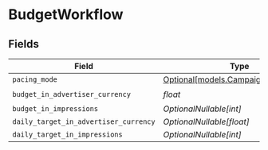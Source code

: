 # BudgetWorkflow


## Fields

| Field                                                                  | Type                                                                   | Required                                                               | Description                                                            |
| ---------------------------------------------------------------------- | ---------------------------------------------------------------------- | ---------------------------------------------------------------------- | ---------------------------------------------------------------------- |
| `pacing_mode`                                                          | [Optional[models.CampaignPacingMode]](../models/campaignpacingmode.md) | :heavy_minus_sign:                                                     | N/A                                                                    |
| `budget_in_advertiser_currency`                                        | *float*                                                                | :heavy_check_mark:                                                     | N/A                                                                    |
| `budget_in_impressions`                                                | *OptionalNullable[int]*                                                | :heavy_minus_sign:                                                     | N/A                                                                    |
| `daily_target_in_advertiser_currency`                                  | *OptionalNullable[float]*                                              | :heavy_minus_sign:                                                     | N/A                                                                    |
| `daily_target_in_impressions`                                          | *OptionalNullable[int]*                                                | :heavy_minus_sign:                                                     | N/A                                                                    |